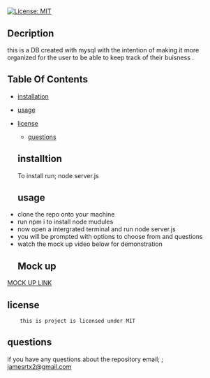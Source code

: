 # 
  
  [![License: MIT](https://img.shields.io/badge/License-MIT-yellow.svg)](https://opensource.org/licenses/MIT)

  ## Decription
  this is a DB created with mysql with the intention of making it more organized for the user to be able to keep track of their buisness .

  ## Table Of Contents

  * [installation](#installation)
  
  * [usage](#usage)
  
* [license](#license)


  * [questions](#questions)

  ## installtion

  To install run;
  node server.js

  
  ## usage
  <li>clone the repo onto your machine </li>
  <li>run npm i to install node mudules </li>
  <li>now open a intergrated terminal and run node server.js </li>
  <li>you will be prompted with options to choose from and questions</li>
  <li>watch the mock up video below for demonstration</li>
  
  ## Mock up 
  
 <a href="https://drive.google.com/file/d/1hCcze7-iR0eetmVhmFYeRpvAGfQW9leg/view"> MOCK UP LINK </a>
  
   
  ## license

        this is project is licensed under MIT

  ## questions

  if you have any questions about the repository email;
 ; jamesrtx2@gmail.com 



